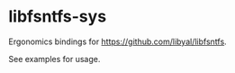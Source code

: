 # libfsntfs-sys

Ergonomics bindings for https://github.com/libyal/libfsntfs.

See examples for usage.